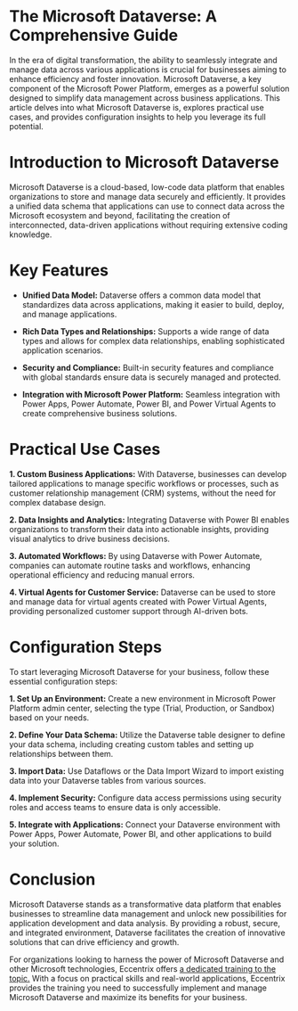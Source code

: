 # The Microsoft Dataverse: A Comprehensive Guide
In the era of digital transformation, the ability to seamlessly integrate and manage data across various applications is crucial for businesses aiming to enhance efficiency and foster innovation. Microsoft Dataverse, a key component of the Microsoft Power Platform, emerges as a powerful solution designed to simplify data management across business applications. This article delves into what Microsoft Dataverse is, explores practical use cases, and provides configuration insights to help you leverage its full potential. 

# Introduction to Microsoft Dataverse 

Microsoft Dataverse is a cloud-based, low-code data platform that enables organizations to store and manage data securely and efficiently. It provides a unified data schema that applications can use to connect data across the Microsoft ecosystem and beyond, facilitating the creation of interconnected, data-driven applications without requiring extensive coding knowledge. 

# Key Features 

+ **Unified Data Model:** Dataverse offers a common data model that standardizes data across applications, making it easier to build, deploy, and manage applications. 

+ **Rich Data Types and Relationships:** Supports a wide range of data types and allows for complex data relationships, enabling sophisticated application scenarios. 

+ **Security and Compliance:** Built-in security features and compliance with global standards ensure data is securely managed and protected. 

+ **Integration with Microsoft Power Platform:** Seamless integration with Power Apps, Power Automate, Power BI, and Power Virtual Agents to create comprehensive business solutions. 

# Practical Use Cases 

**1. Custom Business Applications:** With Dataverse, businesses can develop tailored applications to manage specific workflows or processes, such as customer relationship management (CRM) systems, without the need for complex database design. 

**2. Data Insights and Analytics:** Integrating Dataverse with Power BI enables organizations to transform their data into actionable insights, providing visual analytics to drive business decisions. 

**3. Automated Workflows:** By using Dataverse with Power Automate, companies can automate routine tasks and workflows, enhancing operational efficiency and reducing manual errors. 

**4. Virtual Agents for Customer Service:** Dataverse can be used to store and manage data for virtual agents created with Power Virtual Agents, providing personalized customer support through AI-driven bots. 

# Configuration Steps 

To start leveraging Microsoft Dataverse for your business, follow these essential configuration steps: 

**1. Set Up an Environment:** Create a new environment in Microsoft Power Platform admin center, selecting the type (Trial, Production, or Sandbox) based on your needs. 

**2. Define Your Data Schema:** Utilize the Dataverse table designer to define your data schema, including creating custom tables and setting up relationships between them. 

**3. Import Data:** Use Dataflows or the Data Import Wizard to import existing data into your Dataverse tables from various sources. 

**4. Implement Security:** Configure data access permissions using security roles and access teams to ensure data is only accessible.

**5. Integrate with Applications:** Connect your Dataverse environment with Power Apps, Power Automate, Power BI, and other applications to build your solution. 

# Conclusion 

Microsoft Dataverse stands as a transformative data platform that enables businesses to streamline data management and unlock new possibilities for application development and data analysis. By providing a robust, secure, and integrated environment, Dataverse facilitates the creation of innovative solutions that can drive efficiency and growth. 

For organizations looking to harness the power of Microsoft Dataverse and other Microsoft technologies, Eccentrix offers [a dedicated training to the topic.](https://www.eccentrix.ca/en/courses/microsoft/power-platform/microsoft-certified-power-platform-functional-consultant-associate) With a focus on practical skills and real-world applications, Eccentrix provides the training you need to successfully implement and manage Microsoft Dataverse and maximize its benefits for your business.
